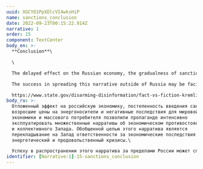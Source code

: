 ```yaml
---
uuid: XGCYO1PpXDlcVI4wksHiP
name: sanctions_conclusion
date: 2022-09-23T00:15:22.914Z
narrative: 1
order: 15
component: TextCenter
body_en: >-
  **Conclusion**\

  \

  The delayed effect on the Russian economy, the gradualness of sanctions, increased energy prices, and the negative consequences for the global economy and the mass consumer have allowed propaganda to intensively exploit multiple narratives of economic confrontation between Russia and the collective West. The generalized goal of this narrative is to shift responsibility for the economic consequences of the war, energy and food crises to the West.\

  The success in spreading this narrative outside of Russia may be facilitated by the negative economic consequences of sanctions policies on the populations of sanctioning countries.\

  https://www.state.gov/disarming-disinformation/fact-vs-fiction-kremlin-disinformation-about-international-sanctions/
body_ru: >-
  Отложенный эффект на российскую экономику, постепенность введения санкций,
  возросшие цены на энергоносители и негативные последствия для мировой
  экономики и массового потребителя позволили пропаганде интенсивно
  эксплуатировать множественные нарративы об экономическом противостоянии России
  и коллективного Запада. Обобщенной целью этого нарратива является
  перекладывание на Запад ответственности за экономические последствия войны,
  энергетический и продовольственный кризисы.\

  Успеху в распространении этого нарратива за пределами России может способствовать наличие негативных экономических последствий санкционной политики для населения стран, вводящих санкции.
identifier: [Narrative:1]-15-sanctions_conclusion
---
```

